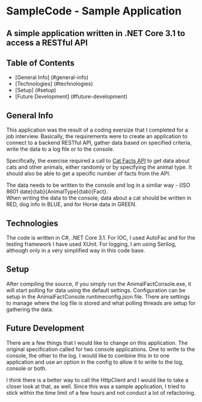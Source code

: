 # SampleCode - Sample Application
## A simple application written in .NET Core 3.1 to access a RESTful API

## Table of Contents
* [General Info] (#general-info)
* [Technologies] (#technologies)
* [Setup] (#setup)
* [Future Development] (#future-development)

## General Info
This application was the result of a coding exersize that I completed for a job interview.  Basically, the requirements were to create an application to connect to a backend RESTful API, gather data based on specified criteria, write the data to a log file or to the console.  

Specifically, the exercise required a call to [Cat Facts API](https://alexwohlbruck.github.io/cat-facts/docs/endpoints/facts.html) to get data about cats and other animals, either randomly or by specifying the animal type.  It should also be able to get a specific number of facts from the API.

The data needs to be written to the console and log in a similar way - {ISO 8601 date}{tab}{AnimalType}{tab}{Fact}.  
When writing the data to the console, data about a cat should be written in RED, dog info in BLUE, and for Horse data in GREEN.  

## Technologies
The code is written in C#, .NET Core 3.1.  For IOC, I used AutoFac and for the testing framework I have used XUnit.  For logging, I am using Serilog, although only in a very simplified way in this code base.    

## Setup
After compiling the source, if you simply run the AnimalFactConsole.exe, it will start polling for data using the default settings. Configuration can be setup in the AnimalFactConsole.runtimeconfig.json file. There are settings to manage where the log file is stored and what polling threads are setup for gathering the data.  

## Future Development
There are a few things that I would like to change on this application.  The original specification called for two console applications.  One to write to the console, the other to the log.  I would like to combine this in to one application and use an option in the config to allow it to write to the log, console or both.  

I think there is a better way to call the HttpClient and I would like to take a closer look at that, as well.  Since this was a sample application, I tried to stick within the time limit of a few hours and not conduct a lot of refactoring.
